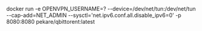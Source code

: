
docker run -e OPENVPN_USERNAME=? --device=/dev/net/tun:/dev/net/tun --cap-add=NET_ADMIN --sysctl='net.ipv6.conf.all.disable_ipv6=0' -p 8080:8080 pekare/qbittorent:latest